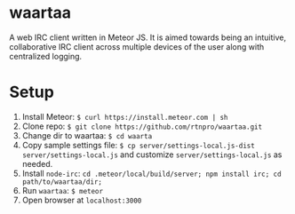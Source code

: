 waartaa
=======

A web IRC client written in Meteor JS. It is aimed towards being an intuitive, collaborative IRC client across
multiple devices of the user along with centralized logging.


Setup
=====
1. Install Meteor: ``$ curl https://install.meteor.com | sh``
1. Clone repo: ``$ git clone https://github.com/rtnpro/waartaa.git``
1. Change dir to waartaa: ``$ cd waarta``
1. Copy sample settings file: ``$ cp server/settings-local.js-dist server/settings-local.js``
   and customize ``server/settings-local.js`` as needed.
1. Install ``node-irc``: ``cd .meteor/local/build/server; npm install irc; cd path/to/waartaa/dir;``
1. Run ``waartaa``: ``$ meteor``
1. Open browser at ``localhost:3000``
